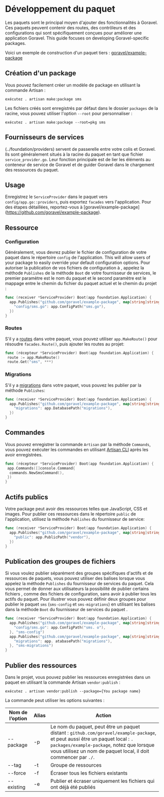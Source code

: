 # Développement du paquet

Les paquets sont le principal moyen d'ajouter des fonctionnalités à Goravel. Ces paquets peuvent contenir des routes, des contrôleurs et des configurations
qui sont spécifiquement conçues pour améliorer une application Goravel. This guide focuses on developing
Goravel-specific packages.

Voici un exemple de construction d'un paquet
tiers : [goravel/example-package](https://github.com/goravel/example-package)

## Création d'un package

Vous pouvez facilement créer un modèle de package en utilisant la commande Artisan :

```shell
exécutez . artisan make:package sms
```

Les fichiers créés sont enregistrés par défaut dans le dossier `packages` de la racine, vous pouvez utiliser l'option `--root` pour personnaliser :

```shell
exécutez . artisan make:package --root=pkg sms
```

## Fournisseurs de services

(../foundation/providers) servent de passerelle entre votre colis et Goravel.
Ils sont généralement situés à la racine du paquet en tant que fichier `service_provider.go`. Leur fonction principale est de lier les éléments
au conteneur de service de Goravel et de guider Goravel dans le chargement des ressources du paquet.

## Usage

Enregistrez le `ServiceProvider` dans le paquet vers `config/app.go::providers`, puis exportez `facades` vers l'application.
Pour des étapes détaillées, reportez-vous à [goravel/example-package] (https://github.com/goravel/example-package).

## Ressource

### Configuration

Généralement, vous devrez publier le fichier de configuration de votre paquet dans le répertoire `config` de l'application. This will
allow users of your package to easily override your default configuration options. Pour autoriser la publication de vos fichiers de configuration à
, appelez la méthode `Publishes` de la méthode `Boot` de votre fournisseur de services, le premier paramètre est le nom du paquet
et le second paramètre est le mappage entre le chemin du fichier du paquet actuel et le chemin du projet :

```go
func (receiver *ServiceProvider) Boot(app foundation.Application) {
  app.Publishes("github.com/goravel/example-package", map[string]string{
    "config/sms.go": app.ConfigPath("sms.go"),
  })
}
```

### Routes

S'il y a [routes](../basic/routing) dans votre paquet, vous pouvez utiliser `app.MakeRoute()` pour résoudre
`facades.Route()`, puis ajouter les routes au projet:

```go
func (récepteur *ServiceProvider) Boot(app foundation.Application) {
 route := app.MakeRoute()
 route.Get("sms", ***)

```

### Migrations

S'il y a [migrations](../orm/migrations) dans votre paquet, vous pouvez les publier par la méthode `Publishes`:

```go
func (receiver *ServiceProvider) Boot(app foundation.Application) {
  app.Publishes("github.com/goravel/example-package", map[string]string{
    "migrations": app.DatabasePath("migrations"),
  })
}
```

## Commandes

Vous pouvez enregistrer la commande `Artisan` par la méthode `Commands`, vous pouvez exécuter les commandes
en utilisant [Artisan CLI](../advanced/artisan) après les avoir enregistrées.

```go
func (récepteur *ServiceProvider) Boot(app foundation.Application) {
 app.Commands([]console.Command{
  commands.NewSmsCommand(),
 })
}
```

## Actifs publics

Votre package peut avoir des ressources telles que JavaScript, CSS et images. Pour publier ces ressources dans le répertoire `public`
de l'application, utilisez la méthode `Publishes` du fournisseur de service:

```go
func (receiver *ServiceProvider) Boot(app foundation.Application) {
  app.Publishes("github.com/goravel/example-package", map[string]string{
    "public": app.PublicPath("vendor"),
  })
}
```

## Publication des groupes de fichiers

Si vous voulez publier séparément des groupes spécifiques d'actifs et de ressources de paquets, vous pouvez utiliser des balises lorsque vous appelez la méthode
`Publishes` du fournisseur de services du paquet. Cela vous permet de donner aux utilisateurs la possibilité de publier certains fichiers
, comme des fichiers de configuration, sans avoir à publier tous les actifs du paquet. Pour illustrer vous pouvez définir deux groupes
pour publier le paquet `sms` (`sms-config` et `sms-migrations`) en utilisant les balises dans la méthode `Boot` du fournisseur de services du paquet
.

```go
func (receiver *ServiceProvider) Boot(app foundation.Application) {
  app.Publishes("github.com/goravel/example-package", map[string]string{
    "config/sms.go": app.ConfigPath("sms. o"),
  }, "sms-config")
  app.Publishes("github.com/goravel/example-package", map[string]string{
    "migrations": app. atabasePath("migrations"),
  }, "sms-migrations")
}
```

## Publier des ressources

Dans le projet, vous pouvez publier les ressources enregistrées dans un paquet en utilisant la commande Artisan `vendor:publish` :

```shell
exécutez . artisan vendor:publish --package={You package name}
```

La commande peut utiliser les options suivantes :

| Nom de l’option | Alias | Action                                                                                                                                                                                                                                                                                       |
| --------------- | ----- | -------------------------------------------------------------------------------------------------------------------------------------------------------------------------------------------------------------------------------------------------------------------------------------------- |
| --package       | -p    | Le nom du paquet, peut être un paquet distant : `github.com/goravel/example-package`, et peut aussi être un paquet local : `. packages/example-package`, notez que lorsque vous utilisez un nom de paquet local, il doit commencer par `./`. |
| --tag           | -t    | Groupe de ressources                                                                                                                                                                                                                                                                         |
| --force         | -f    | Écraser tous les fichiers existants                                                                                                                                                                                                                                                          |
| --existing      | -e    | Publier et écraser uniquement les fichiers qui ont déjà été publiés                                                                                                                                                                                                                          |
